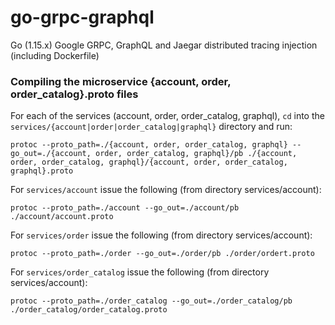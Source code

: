# go-grpc-graphql
Go (1.15.x) Google GRPC, GraphQL and Jaegar distributed tracing injection (including Dockerfile)


### Compiling the microservice {account, order, order_catalog}.proto files

For each of the services (account, order, order_catalog, graphql), `cd` into the `services/{account|order|order_catalog|graphql}`  directory and run:

`protoc --proto_path=./{account, order, order_catalog, graphql} --go_out=./{account, order, order_catalog, graphql}/pb ./{account, order, order_catalog, graphql}/{account, order, order_catalog, graphql}.proto`


For `services/account` issue the following (from directory services/account):

`protoc --proto_path=./account --go_out=./account/pb ./account/account.proto`


For `services/order` issue the following (from directory services/account):

`protoc --proto_path=./order --go_out=./order/pb ./order/ordert.proto`


For `services/order_catalog` issue the following (from directory services/account):

`protoc --proto_path=./order_catalog --go_out=./order_catalog/pb ./order_catalog/order_catalog.proto`

